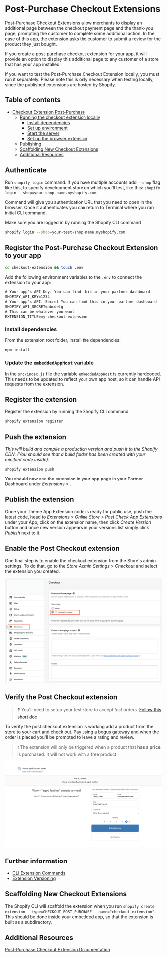 # Post-Purchase Checkout Extensions

Post-Purchase Checkout Extensions allow merchants to display an additional page between the checkout payment page and the thank-you page, prompting the customer to complete some additional action. In the case of this app, the extension asks the customer to submit a review for the product they just bought.

If you create a post-purchase checkout extension for your app, it will provide an option to display this additional page to any customer of a store that has your app installed.

If you want to test the Post-Purchase Checkout Extension locally, you must run it separately. Please note this is only necessary when testing locally, since the published extensions are hosted by Shopify.

## Table of contents

- [Checkout Extension Post-Purchase](#checkout-extension-post-purchase)
  - [Running the checkout extension locally](#running-the-checkout-extension-locally)
    - [Install dependencies](#install-dependencies)
    - [Set up environment](#set-up-environment)
    - [Start the server](#start-the-server)
    - [Set up the browser extension](#set-up-the-browser-extension)
  - [Publishing](#publishing)
  - [Scaffolding New Checkout Extensions](#scaffolding-new-checkout-extensions)
  - [Additional Resources](#additional-resources)

## Authenticate

Run `shopify login` command. If you have multiple accounts add `--shop` flag like this, to specify development store on which you'll test, like this: `shopify login --shop=your-shop-name.myshopify.com`.

Command will give you authentication URL that you need to open in the browser. Once it authenticates you can return to Terminal where you ran initial CLI command.

Make sure you are logged in by running the Shopify CLI command

```bash
shopify login --shop=your-test-shop-name.myshopify.com
```

## Register the Post-Purchase Checkout Extension to your app

```bash
cd checkout-extension && touch .env
```

Add the following environment variables to the `.env` to connect the extension to your app:

```
# Your app's API Key. You can find this in your partner dashboard
SHOPIFY_API_KEY=1234
# Your app's API. Secret You can find this in your partner dashboard
SHOPIFY_API_SECRET=abcdefg
# This can be whatever you want
EXTENSION_TITLE=my-checkout-extension
```

### Install dependencies

From the extension root folder, install the dependencies:

```bash
npm install
```

### Update the `embeddedAppHost` variable

In the `src/index.js` file the variable `embeddedAppHost` is currently hardcoded. This needs to be updated to reflect your own app host, so it can handle API requests from the extension.

## Register the extension

Register the extension by running the Shopify CLI command

```bash
shopify extension register
```

## Push the extension

_This will build and compile a production version and push it to the Shopify CDN. (You should see that a build folder has been created with your minified code inside)._

```bash
shopify extension push
```

You should now see the extension in your app page in your Partner Dashboard under _Extensions_ > _<Your Checkout Name>_.

## Publish the extension

Once your Theme App Extension code is ready for public use, push the latest code, head to _Extensions > Online Store > Post Check App Extensions_ under your App, click on the extension name, then click _Create Version_ button and once new version appears in your versions list simply click _Publish_ next to it.

## Enable the Post Checkout extension

One final step is to enable the checkout extension from the Store's admin settings. To do that, go to the _Store Admin Settings_ > _Checkout_ and select the extension you created.

![Checkout menu](images/pc-menu.png)

## Verify the Post Checkout extension

> :question: You'll need to setup your test store to accept _test_ orders. [Follow this short doc](https://help.shopify.com/en/manual/checkout-settings/test-orders)

To verify the post checkout extension is working add a product from the store to your cart and check out. Pay using a bogus gateway and when the order is placed you'll be prompted to leave a rating and review.

> :exclamation: The extension will only be triggered when a product that **has a price** is purchased. It will not work with a free product.

![post checkout working](images/post-checkout-final.png)

## Further information

- [CLI Extension Commands](https://shopify.dev/apps/tools/cli/extension-commands)
- [Extension Versioning](https://shopify.dev/apps/app-extensions#app-extension-versioning)

## Scaffolding New Checkout Extensions

The Shopify CLI will scaffold the extension when you run `shopify create extension --type=CHECKOUT_POST_PURCHASE --name="checkout-extension"`. This should be done inside your embedded app, so that the extension is built as a subdirectory.

## Additional Resources

[Post-Purchase Checkout Extension Documentation](https://shopify.dev/apps/checkout/post-purchase)
